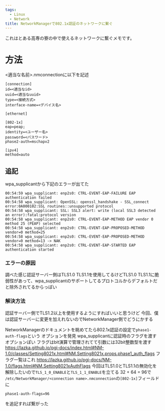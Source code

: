 ```yaml
---
tags:
  - Linux
  - Network
title: NetworkManagerで802.1x認証のネットワークに繋ぐ
---
```


これはとある高専の寮の中で使えるネットワークに繋ぐメモです。

# 方法
<適当な名前>.nmconnectionに以下を記述
```
[connection]
id=<適当なid>
uuid=<適当なuuid>
type=<接続方式>
interface-name=<デバイス名>

[ethernet]

[802-1x]
eap=peap;
identity=<ユーザー名>
password=<パスワード>
phase2-auth=mschapv2

[ipv4]
method=auto
```

## 追記
wpa_supplicantから下記のエラーが出てた
```
00:54:59 wpa_supplicant: enp2s0: CTRL-EVENT-EAP-FAILURE EAP authentication failed
00:54:58 wpa_supplicant: OpenSSL: openssl_handshake - SSL_connect error:0A000102:SSL routines::unsupported protocol
00:54:58 wpa_supplicant: SSL: SSL3 alert: write (local SSL3 detected an error):fatal:protocol version
00:54:58 wpa_supplicant: enp2s0: CTRL-EVENT-EAP-METHOD EAP vendor 0 method 25 (PEAP) selected
00:54:58 wpa_supplicant: enp2s0: CTRL-EVENT-EAP-PROPOSED-METHOD vendor=0 method=25
00:54:58 wpa_supplicant: enp2s0: CTRL-EVENT-EAP-PROPOSED-METHOD vendor=0 method=13 -> NAK
00:54:58 wpa_supplicant: enp2s0: CTRL-EVENT-EAP-STARTED EAP authentication started
```

### エラーの原因
調べた感じ認証サーバー側はTLS1.0 TLS1.1を使用してるけどTLS1.0 TLS1.1に脆弱性があって、wpa_supplicantのサポートしてるプロトコルからデフォルトだと除外されてるからっぽい

### 解決方法
認証サーバー側でTLS1.2以上を使用するようにすればいいと思うけど
今回、僕は認証サーバーに変更を加えれないのでNetworkManager側でどうにかする

NetworkManagerのドキュメントを眺めてたら802.1x認証の設定で`phase1-auth-flags`という
オプションを発見
wpa_supplicantに認証時のフラグを渡すオプションぽい
フラグはbit演算で管理されてて引数には32bit整数型を渡す
https://lazka.github.io/pgi-docs/index.html#NM-1.0/classes/Setting8021x.html#NM.Setting8021x.props.phase1_auth_flags
フラグ一覧はこれ
https://lazka.github.io/pgi-docs/NM-1.0/flags.html#NM.Setting8021xAuthFlags
今回はTLS1.0とTLS1.1の無効化を解除したいので`TLS_1_0_ENABLE`と`TLS_1_1_ENABLE`を立てる
32 + 64 = 96で
`/etc/NetworkManager/<connection name>.nmconnection`の`[802-1x]`フィールドに
```
phase1-auth-flags=96
```
を追記すれば繋がった